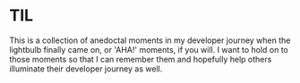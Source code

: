 # TIL
This is a collection of anedoctal moments in my developer journey when the lightbulb finally came on, or 'AHA!' moments, if you will. I want to hold on to those moments so that I can remember them and hopefully help others illuminate their developer journey as well.
